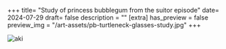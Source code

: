 +++
title= "Study of princess bubblegum from the suitor episode"
date= 2024-07-29
draft= false
description = ""
[extra]
has_preview = false
preview_img = "/art-assets/pb-turtleneck-glasses-study.jpg"
+++

![aki](/art-assets/pb-turtleneck-glasses-study.jpg "drawing of princess bubblegum from adventure time wearing a pink and purple turtleneck with a labcoat overtop and giant round glasses. she has a neutral expression and her hair is in a bun of sorts")
